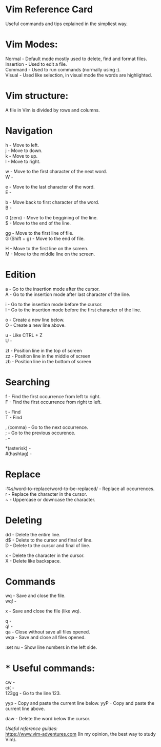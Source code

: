 # Vim Reference Card
Useful commands and tips explained in the simpliest way.

# Vim Modes:
Normal - Default mode mostly used to delete, find and format files.  
Insertion - Used to edit a file.  
Command - Used to run commands (normally using :).  
Visual - Used like selection, in visual mode the words are highlighted.

# Vim structure:
A file in Vim is divided by rows and columns.

# Navigation
h - Move to left.  
j - Move to down.  
k - Move to up.  
l - Move to right.  

w - Move to the first character of the next word.  
W - 

e - Move to the last character of the word.  
E -

b - Move back to first character of the word.  
B - 

0 (zero) - Move to the beggining of the line.  
$ - Move to the end of the line.  

gg - Move to the first line of file.  
G (Shift + g) - Move to the end of file.

H - Move to the first line on the screen.  
M - Move to the middle line on the screen.

# Edition
a - Go to the insertion mode after the cursor.  
A - Go to the insertion mode after last character of the line.  

i - Go to the insertion mode before the cursor.  
I - Go to the insertion mode before the first character of the line.  

o - Create a new line below.  
O - Create a new line above.  

u - Like CTRL + Z  
U - 

zt - Position line in the top of screen  
zz - Position line in the middle of screen  
zb - Position line in the bottom of screen  

# Searching  

f - Find the first occurrence from left to right.  
F - Find the first occurrence from right to left.  

t - Find  
T - Find  

, (comma) - Go to the next occurrence.  
; - Go to the previous occurence.  
. - 

*(asterisk) -   
#(hashtag) -  

# Replace
:%s/word-to-replace/word-to-be-replaced/ - Replace all occurrences.  
r - Replace the character in the cursor.  
~ - Uppercase or downcase the character.  

# Deleting  
dd - Delete the entire line.  
d$ - Delete to the cursor and final of line.  
D - Delete to the cursor and final of line.  

x - Delete the character in the cursor.  
X - Delete like backspace.  

# Commands  
wq - Save and close the file.  
wq! -

x - Save and close the file (like wq).  

q -  
q! -  
qa - Close without save all files opened.  
wqa - Save and close all files opened.  

:set nu - Show line numbers in the left side.  

# * Useful commands:  

cw -  
ci{ -  
123gg - Go to the line 123.

yyp - Copy and paste the current line below. 
yyP - Copy and paste the current line above.  

daw - Delete the word below the cursor.

_Useful reference guides:_  
https://www.vim-adventures.com (In my opinion, the best way to study Vim).
